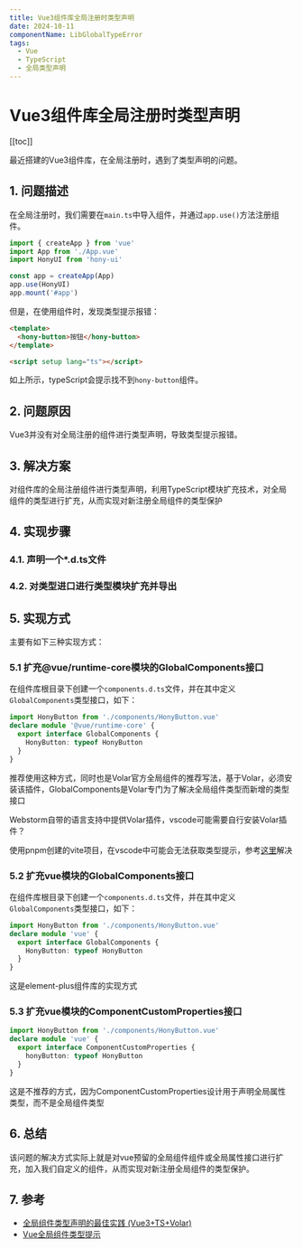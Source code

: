 ```yaml
---
title: Vue3组件库全局注册时类型声明
date: 2024-10-11
componentName: LibGlobalTypeError
tags:
  - Vue
  - TypeScript
  - 全局类型声明
---
```


# Vue3组件库全局注册时类型声明

[[toc]]

最近搭建的Vue3组件库，在全局注册时，遇到了类型声明的问题。

## 1. 问题描述

在全局注册时，我们需要在`main.ts`中导入组件，并通过`app.use()`方法注册组件。

```typescript
import { createApp } from 'vue'
import App from './App.vue'
import HonyUI from 'hony-ui'

const app = createApp(App)
app.use(HonyUI)
app.mount('#app')
```

但是，在使用组件时，发现类型提示报错：

```html
<template>
  <hony-button>按钮</hony-button>
</template>

<script setup lang="ts"></script>
```

如上所示，typeScript会提示找不到`hony-button`组件。

## 2. 问题原因

Vue3并没有对全局注册的组件进行类型声明，导致类型提示报错。

## 3. 解决方案

对组件库的全局注册组件进行类型声明，利用TypeScript模块扩充技术，对全局组件的类型进行扩充，从而实现对新注册全局组件的类型保护

## 4. 实现步骤

### 4.1. 声明一个*.d.ts文件

### 4.2. 对类型进口进行类型模块扩充并导出

## 5. 实现方式

主要有如下三种实现方式：

### 5.1 扩充@vue/runtime-core模块的GlobalComponents接口

在组件库根目录下创建一个`components.d.ts`文件，并在其中定义`GlobalComponents`类型接口，如下：

```typescript
import HonyButton from './components/HonyButton.vue'
declare module '@vue/runtime-core' {
  export interface GlobalComponents {
    HonyButton: typeof HonyButton
  }
}
```

推荐使用这种方式，同时也是Volar官方全局组件的推荐写法，基于Volar，必须安装该插件，GlobalComponents是Volar专门为了解决全局组件类型而新增的类型接口

Webstorm自带的语言支持中提供Volar插件，vscode可能需要自行安装Volar插件？

使用pnpm创建的vite项目，在vscode中可能会无法获取类型提示，参考[这里](https://chenkai.life/vue/vue%E5%85%A8%E5%B1%80%E7%BB%84%E4%BB%B6%E7%B1%BB%E5%9E%8B%E6%8F%90%E7%A4%BA/#%E4%BD%BF%E7%94%A8pnpm%E5%91%BD%E4%BB%A4%E5%88%9B%E5%BB%BA%E7%9A%84vite%E9%A1%B9%E7%9B%AE%E6%97%A0%E6%B3%95%E5%9C%A8vscode%E4%B8%AD%E8%8E%B7%E5%BE%97%E7%BB%84%E4%BB%B6%E7%B1%BB%E5%9E%8B%E6%8F%90%E7%A4%BA)解决

### 5.2 扩充vue模块的GlobalComponents接口

在组件库根目录下创建一个`components.d.ts`文件，并在其中定义`GlobalComponents`类型接口，如下：

```typescript
import HonyButton from './components/HonyButton.vue'
declare module 'vue' {
  export interface GlobalComponents {
    HonyButton: typeof HonyButton
  }
}
```

这是element-plus组件库的实现方式

### 5.3 扩充vue模块的ComponentCustomProperties接口

```typescript
import HonyButton from './components/HonyButton.vue'
declare module 'vue' {
  export interface ComponentCustomProperties {
    honyButton: typeof HonyButton
  }
}
```

这是不推荐的方式，因为ComponentCustomProperties设计用于声明全局属性类型，而不是全局组件类型

## 6. 总结

该问题的解决方式实际上就是对vue预留的全局组件组件或全局属性接口进行扩充，加入我们自定义的组件，从而实现对新注册全局组件的类型保护。

## 7. 参考

- [全局组件类型声明的最佳实践 (Vue3+TS+Volar)](https://juejin.cn/post/7066730414626308103)
- [Vue全局组件类型提示](https://chenkai.life/vue/vue%E5%85%A8%E5%B1%80%E7%BB%84%E4%BB%B6%E7%B1%BB%E5%9E%8B%E6%8F%90%E7%A4%BA/#%E4%BD%BF%E7%94%A8pnpm%E5%91%BD%E4%BB%A4%E5%88%9B%E5%BB%BA%E7%9A%84vite%E9%A1%B9%E7%9B%AE%E6%97%A0%E6%B3%95%E5%9C%A8vscode%E4%B8%AD%E8%8E%B7%E5%BE%97%E7%BB%84%E4%BB%B6%E7%B1%BB%E5%9E%8B%E6%8F%90%E7%A4%BA)
